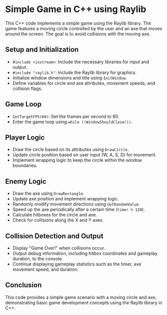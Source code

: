 # Simple Game in C++ using Raylib

This C++ code implements a simple game using the Raylib library. The game features a moving circle controlled by the user and an axe that moves around the screen. The goal is to avoid collisions with the moving axe.

## Setup and Initialization

- `#include <iostream>`: Include the necessary libraries for input and output.
- `#include "raylib.h"`: Include the Raylib library for graphics.
- Initialize window dimensions and title using `InitWindow`.
- Define variables for circle and axe attributes, movement speeds, and collision flags.

## Game Loop

- `SetTargetFPS(60)`: Set the frames per second to 60.
- Enter the game loop using `while (!WindowShouldClose())`.

## Player Logic

- Draw the circle based on its attributes using `DrawCircle`.
- Update circle position based on user input (W, A, S, D) for movement.
- Implement wrapping logic to keep the circle within the window boundaries.

## Enemy Logic

- Draw the axe using `DrawRectangle`.
- Update axe position and implement wrapping logic.
- Randomly modify movement directions using `GetRandomValue`.
- Speed up the axe periodically after a certain time (`timer % 120`).
- Calculate hitboxes for the circle and axe.
- Check for collisions along the X and Y axes.

## Collision Detection and Output

- Display "Game Over!" when collisions occur.
- Output debug information, including hitbox coordinates and gameplay duration, to the console.
- Continue displaying gameplay statistics such as the timer, axe movement speed, and duration.

## Conclusion

This code provides a simple game scenario with a moving circle and axe, demonstrating basic game development concepts using the Raylib library in C++.